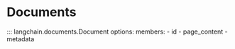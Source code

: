 # Documents

::: langchain.documents.Document
    options:
        members:
        - id
        - page_content
        - metadata
